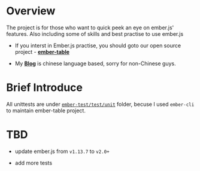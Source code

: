 
# Overview

The project is for those who want to quick peek an eye on ember.js' features.
Also including some of skills and best practise to use ember.js

 - If you interst in Ember.js practise, you should goto our open source project - [**ember-table**](https://github.com/hedgeserv/ember-table)

 - My [**Blog**](http://www.cnblogs.com/cuiyansong/p/4486303.html) is chinese language based, sorry for non-Chinese guys.


# Brief Introduce

All unittests are under [`ember-test/test/unit`](/ember-test/test/unit) folder, becuse I used `ember-cli` to maintain ember-table project.




# TBD

 - update ember.js from `v1.13.7` to `v2.0+`

 - add more tests
